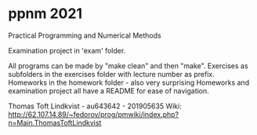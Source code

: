 # ppnm 2021
Practical Programming and Numerical Methods

Examination project in 'exam' folder.

All programs can be made by "make clean" and then "make".
Exercises as subfolders in the exercises folder with lecture number as prefix.
Homeworks in the homework folder - also very surprising
Homeworks and examination project all have a README for ease of navigation.

Thomas Toft Lindkvist - au643642 - 201905635
Wiki: http://62.107.14.89/~fedorov/prog/pmwiki/index.php?n=Main.ThomasToftLindkvist